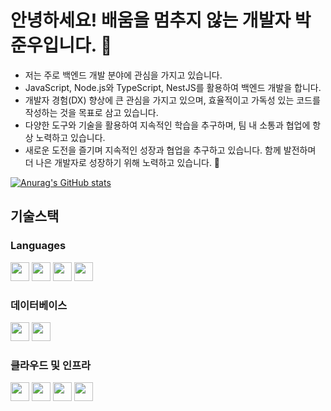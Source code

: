 # 안녕하세요! 배움을 멈추지 않는 개발자 박준우입니다.  👋

- 저는 주로 백엔드 개발 분야에 관심을 가지고 있습니다.
- JavaScript, Node.js와 TypeScript, NestJS를 활용하여 백엔드 개발을 합니다.
- 개발자 경험(DX) 향상에 큰 관심을 가지고 있으며, 효율적이고 가독성 있는 코드를 작성하는 것을 목표로 삼고 있습니다.
- 다양한 도구와 기술을 활용하여 지속적인 학습을 추구하며, 팀 내 소통과 협업에 항상 노력하고 있습니다.
- 새로운 도전을 즐기며 지속적인 성장과 협업을 추구하고 있습니다. 함께 발전하며 더 나은 개발자로 성장하기 위해 노력하고 있습니다. 🚀

<!--
<a href="https://github.com/anuraghazra/github-readme-stats">
  <img height=200 align="center" src="https://github-readme-stats.vercel.app/api?username=Wanderer94&theme=tokyonight" />
</a>
<a href="https://github.com/anuraghazra/convoychat">
  <img height=200 align="center" src="https://github-readme-stats.vercel.app/api/top-langs?username=Wanderer94&layout=donut&langs_count=8&theme=tokyonight&card_width=320" />
</a>
-->
[![Anurag's GitHub stats](https://github-readme-stats.vercel.app/api?username=Wanderer94&theme=tokyonight)](https://github.com/anuraghazra/github-readme-stats)

## 기술스택
### Languages
<p>
  <img height="30" src="https://img.shields.io/badge/Javascript-F7DF1E?style=flat-square&logo=javascript&logoColor=white"/>
  <img height="30" src="https://img.shields.io/badge/Nodejs-339933?style=flat-square&logo=node.js&logoColor=white"/>
  <img height="30" src="https://img.shields.io/badge/Typescript-3178C6?style=flat-square&logo=typescript&logoColor=white"/>
  <img height="30" src="https://img.shields.io/badge/Nestjs-E0234E?style=flat-square&logo=nestjs&logoColor=white"/>
</p>

### 데이터베이스
<p>
  <img height="30" src="https://img.shields.io/badge/MySQL-4479A1?style=flat-square&logo=mysql&logoColor=white"/>
  <img height="30" src="https://img.shields.io/badge/PostgreSQL-4169E1?style=flat-square&logo=postgresql&logoColor=white"/>
</p>

### 클라우드 및 인프라
<p>
  <img height="30" src="https://img.shields.io/badge/Amazonaws-232F3E?style=flat-square&logo=amazonaws&logoColor=white"/>
  <img height="30" src="https://img.shields.io/badge/Docker-2496ED?style=flat-square&logo=docker&logoColor=white"/>
  <img height="30" src="https://img.shields.io/badge/Kubernetes-326CE5?style=flat-square&logo=kubernetes&logoColor=white"/>
  <img height="30" src="https://img.shields.io/badge/Githubactions-2088FF?style=flat-square&logo=githubactions&logoColor=white"/>
</p>

